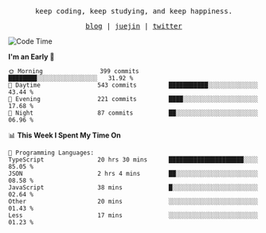 <p align="center">
  <samp>
    <span>keep coding, keep studying, and keep happiness.</span>
  </samp>
</p>

<p align="center">
  <samp>
    <a href="https://deweyou.me">blog</a>  |
    <a href="https://juejin.cn/user/4309700183594366">juejin</a> |
    <a href="https://twitter.com/ouduidui">twitter</a>
  </samp>
</p>

<!--START_SECTION:waka-->
![Code Time](http://img.shields.io/badge/Code%20Time-5%2C034%20hrs%209%20mins-blue)

**I'm an Early 🐤** 

```text
🌞 Morning                399 commits         ████████░░░░░░░░░░░░░░░░░   31.92 % 
🌆 Daytime                543 commits         ███████████░░░░░░░░░░░░░░   43.44 % 
🌃 Evening                221 commits         ████░░░░░░░░░░░░░░░░░░░░░   17.68 % 
🌙 Night                  87 commits          ██░░░░░░░░░░░░░░░░░░░░░░░   06.96 % 
```


📊 **This Week I Spent My Time On** 

```text
💬 Programming Languages: 
TypeScript               20 hrs 30 mins      █████████████████████░░░░   85.05 % 
JSON                     2 hrs 4 mins        ██░░░░░░░░░░░░░░░░░░░░░░░   08.58 % 
JavaScript               38 mins             █░░░░░░░░░░░░░░░░░░░░░░░░   02.64 % 
Other                    20 mins             ░░░░░░░░░░░░░░░░░░░░░░░░░   01.43 % 
Less                     17 mins             ░░░░░░░░░░░░░░░░░░░░░░░░░   01.23 % 
```


<!--END_SECTION:waka-->
